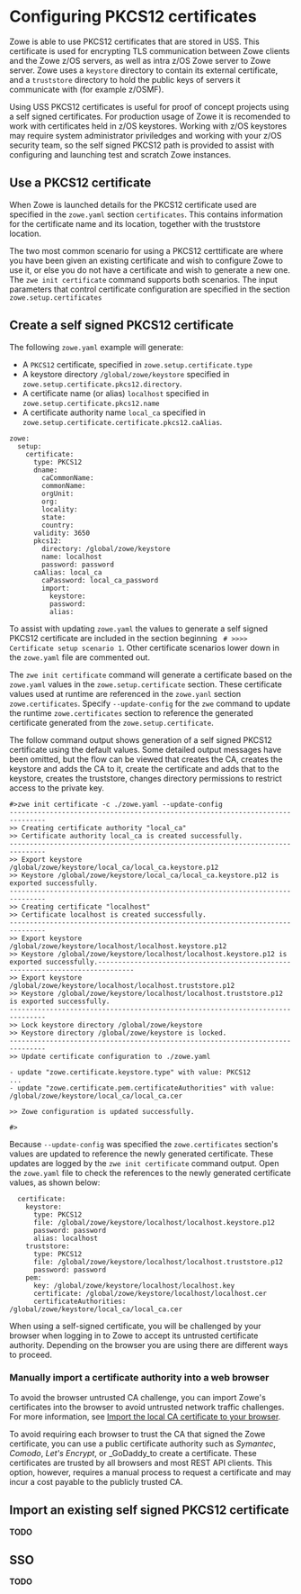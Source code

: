 # Configuring PKCS12 certificates

Zowe is able to use PKCS12 certificates that are stored in USS.  This certificate is used for encrypting TLS communication between Zowe clients and the Zowe z/OS servers, as well as intra z/OS Zowe server to Zowe server.  Zowe uses a `keystore` directory to contain its external certificate, and a `truststore` directory to hold the public keys of servers it communicate with (for example z/OSMF).  

Using USS PKCS12 certificates is useful for proof of concept projects using a self signed certificates.  For production usage of Zowe it is recomended to work with certificates held in z/OS keystores.  Working with z/OS keystores may require system administrator priviledges and working with your z/OS security team, so the self signed PKCS12 path is provided to assist with configuring and launching test and scratch Zowe instances.  

## Use a PKCS12 certificate

When Zowe is launched details for the PKCS12 certificate used are specified in the `zowe.yaml` section `certificates`.  This contains information for the certificate name and its location, together with the truststore location.  

The two most common scenario for using a PKCS12 certtificate are where you have been given an existing certificate and wish to configure Zowe to use it, or else you do not have a certificate and wish to generate a new one.  The `zwe init certificate` command supports both scenarios.  The input parameters that control certificate configuration
are specified in the section `zowe.setup.certificates`

## Create a self signed PKCS12 certificate

The following `zowe.yaml` example will generate: 

 - A `PKCS12` certificate, specified in `zowe.setup.certificate.type` 
 - A keystore directory `/global/zowe/keystore` specified in  `zowe.setup.certificate.pkcs12.directory`. 
 - A certificate name (or alias) `localhost` specified in `zowe.setup.certificate.pkcs12.name`  
 - A certificate authority name `local_ca` specified in `zowe.setup.certificate.certificate.pkcs12.caAlias`.

```
zowe:
  setup:
    certificate:
      type: PKCS12
      dname:
        caCommonName: 
        commonName:
        orgUnit:
        org:
        locality:
        state:
        country:
      validity: 3650
      pkcs12:
        directory: /global/zowe/keystore
        name: localhost
        password: password
      caAlias: local_ca
        caPassword: local_ca_password
        import:
          keystore:
          password:
          alias:
```

To assist with updating `zowe.yaml` the values to generate a self signed PKCS12 certificate are included in the section beginning ` # >>>> Certificate setup scenario 1`.  Other certificate scenarios lower down in the `zowe.yaml` file are commented out.

The `zwe init certificate` command will generate a certificate based on the `zowe.yaml` values in the `zowe.setup.certificate` section.  These certificate values used at runtime are referenced in the `zowe.yanl` section `zowe.certificates`. Specify `--update-config` for the `zwe` command to update the runtime `zowe.certificates` section to reference the generated certificate generated from the `zowe.setup.certificate`. 

The follow command output shows generation of a self signed PKCS12 certificate using the default values.  Some detailed output messages have been omitted, but the flow can be viewed that creates the CA, creates the keystore and adds the CA to it,  create the certificate and adds that to the keystore,  creates the truststore,  changes directory permissions to restrict access to the private key.

```
#>zwe init certificate -c ./zowe.yaml --update-config
-------------------------------------------------------------------------------
>> Creating certificate authority "local_ca"
>> Certificate authority local_ca is created successfully.
-------------------------------------------------------------------------------
>> Export keystore /global/zowe/keystore/local_ca/local_ca.keystore.p12
>> Keystore /global/zowe/keystore/local_ca/local_ca.keystore.p12 is exported successfully.
-------------------------------------------------------------------------------
>> Creating certificate "localhost"
>> Certificate localhost is created successfully.
-------------------------------------------------------------------------------
>> Export keystore /global/zowe/keystore/localhost/localhost.keystore.p12
>> Keystore /global/zowe/keystore/localhost/localhost.keystore.p12 is exported successfully.-------------------------------------------------------------------------------
>> Export keystore /global/zowe/keystore/localhost/localhost.truststore.p12
>> Keystore /global/zowe/keystore/localhost/localhost.truststore.p12 is exported successfully.
-------------------------------------------------------------------------------
>> Lock keystore directory /global/zowe/keystore
>> Keystore directory /global/zowe/keystore is locked.
-------------------------------------------------------------------------------
>> Update certificate configuration to ./zowe.yaml

- update "zowe.certificate.keystore.type" with value: PKCS12
...
- update "zowe.certificate.pem.certificateAuthorities" with value: /global/zowe/keystore/local_ca/local_ca.cer

>> Zowe configuration is updated successfully.

#>
```

Because `--update-config` was specified the `zowe.certificates` section's values are updated to reference the newly generated certificate.  These updates are logged by the `zwe init certificate` command output.  Open the `zowe.yaml` file to check the references to the newly generated certificate values, as shown below:

```
  certificate:
    keystore:
      type: PKCS12
      file: /global/zowe/keystore/localhost/localhost.keystore.p12
      password: password
      alias: localhost
    truststore:
      type: PKCS12
      file: /global/zowe/keystore/localhost/localhost.truststore.p12
      password: password
    pem:
      key: /global/zowe/keystore/localhost/localhost.key
      certificate: /global/zowe/keystore/localhost/localhost.cer
      certificateAuthorities: /global/zowe/keystore/local_ca/local_ca.cer
```

When using a self-signed certificate, you will be challenged by your browser when logging in to Zowe to accept its untrusted certificate authority.  Depending on the browser you are using there are different ways to proceed.  

### Manually import a certificate authority into a web browser

To avoid the browser untrusted CA challenge, you can import Zowe's certificates into the browser to avoid untrusted network traffic challenges. For more information, see [Import the local CA certificate to your browser](../extend/extend-apiml/api-mediation-security.md#import-the-local-ca-certificate-to-your-browser). 

To avoid requiring each browser to trust the CA that signed the Zowe certificate, you can use a public certificate authority such as _Symantec_, _Comodo_, _Let's Encrypt_, or _GoDaddy_to create a certificate. These certificates are trusted by all browsers and most REST API clients. This option, however, requires a manual process to request a certificate and may incur a cost payable to the publicly trusted CA.

## Import an existing self signed PKCS12 certificate

**TODO**

## SSO

**TODO**